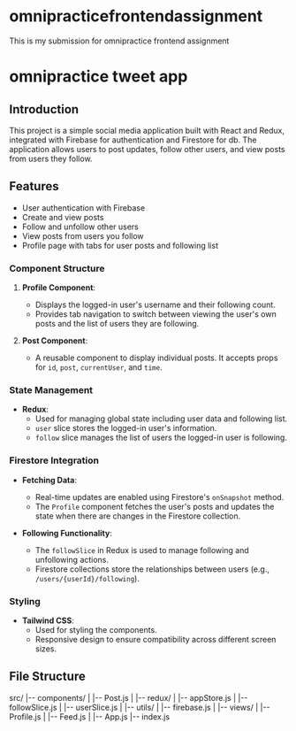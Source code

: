 
# omnipracticefrontendassignment
This is my submission for omnipractice frontend assignment

# omnipractice tweet app

## Introduction

This project is a simple social media application built with React and Redux, integrated with Firebase for authentication and Firestore for db. The application allows users to post updates, follow other users, and view posts from users they follow.

## Features

- User authentication with Firebase
- Create and view posts
- Follow and unfollow other users
- View posts from users you follow
- Profile page with tabs for user posts and following list



### Component Structure

1. **Profile Component**:
    - Displays the logged-in user's username and their following count.
    - Provides tab navigation to switch between viewing the user's own posts and the list of users they are following.

2. **Post Component**:
    - A reusable component to display individual posts. It accepts props for `id`, `post`, `currentUser`, and `time`.

### State Management

- **Redux**:
    - Used for managing global state including user data and following list.
    - `user` slice stores the logged-in user's information.
    - `follow` slice manages the list of users the logged-in user is following.

### Firestore Integration

- **Fetching Data**:
    - Real-time updates are enabled using Firestore's `onSnapshot` method.
    - The `Profile` component fetches the user's posts and updates the state when there are changes in the Firestore collection.

- **Following Functionality**:
    - The `followSlice` in Redux is used to manage following and unfollowing actions.
    - Firestore collections store the relationships between users (e.g., `/users/{userId}/following`).

### Styling

- **Tailwind CSS**:
    - Used for styling the components.
    - Responsive design to ensure compatibility across different screen sizes.

## File Structure


src/
|-- components/
| |-- Post.js
|
|-- redux/
| |-- appStore.js
| |-- followSlice.js
| |-- userSlice.js
|
|-- utils/
| |-- firebase.js
|
|-- views/
| |-- Profile.js
| |-- Feed.js
|
|-- App.js
|-- index.js